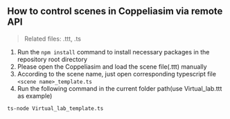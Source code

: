 ## How to control scenes in Coppeliasim via remote API

>Related files: .ttt, .ts

1. Run the ```npm install``` command to install necessary packages in the repository root directory
2. Please open the Coppeliasim and load the scene file(.ttt) manually
3. According to the scene name, just open corresponding typescript file ```<scene name>_template.ts```
4. Run the following command in the current folder path(use Virtual_lab.ttt as example)

```
ts-node Virtual_lab_template.ts
```